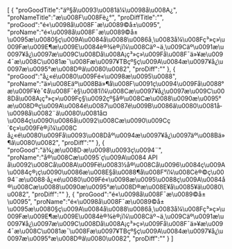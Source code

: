 [
	{
		"proGoodTitle":"äº§å\u0093\u0081ä¼\u0098å\u008A¿",
		"proNameTitle":"æ\u008F\u008Fè¿°",
		"proDiffTitle":"",
		"proGood":"é«\u0098å\u008F¯æ\u0089©å±\u0095",
		"proName":"é«\u0098å\u008F¯æ\u0089©å±\u0095æ\u0080§ç\u009A\u0084å\u0088\u0086å¸\u0083å¼\u008Fç³»ç»\u009Fæ\u009E¶æ\u009E\u0084è®¾è®¡ï¼\u008Cäº¬ä¸\u009Cäº\u0091æ\u0097¥å¿\u0097æ\u009C\u008Då\u008A¡ç³»ç»\u009Få\u008F¯ä»¥æ\u0094¯æ\u008C\u0081æ¯\u008Fæ\u0097¥TBçº§ç\u009A\u0084æ\u0097¥å¿\u0097æ\u0095°æ\u008D®ã\u0080\u0082",
		"proDiff":""
	},
	{
		"proGood":"å¿«é\u0080\u009Fé«\u0098æ\u0095\u0088",
		"proName":"ä»\u008Eäº\u008Bä»¶å\u008F\u0091ç\u0094\u009Få\u0088°æ\u009F¥è¯¢å\u008F¯è§\u0081ï¼\u008Cæ\u0097¥å¿\u0097æ\u009C\u008Då\u008A¡ç³»ç»\u009Fç§\u0092çº§å®\u008Cæ\u0088\u0090æ\u0095°æ\u008D®ç\u009A\u0084é\u0087\u0087é\u009B\u0086ã\u0080\u0081å­\u0098å\u0082¨ã\u0080\u0081å¤\u0084ç\u0090\u0086å\u0092\u008Cæ\u0090\u009Cç´¢ç»\u009Fè®¡ï¼\u008C å¿«é\u0080\u009Få\u0093\u008Dåº\u0094æ\u0097¥å¿\u0097äº\u008Bä»¶ã\u0080\u0082",
		"proDiff":""
	},
	{
		"proGood":"ä¾¿æ\u008D·æ\u0098\u0093ç\u0094¨",
		"proName":"å®\u008Cæ\u0095´ç\u009A\u0084 API å\u0092\u008Cå\u008A\u009Fè\u0083½å®\u008Cå\u0096\u0084ç\u009A\u0084ç®¡ç\u0090\u0086æ\u008E§å\u0088¶å\u008F°ï¼\u008Cè®©ç\u0094¨æ\u0088·å¿«é\u0080\u009Fé«\u0098æ\u0095\u0088ç\u009A\u0084å®\u008Cæ\u0088\u0090æ\u0095°æ\u008D®æ\u008E¥å\u0085¥ã\u0080\u0082",
		"proDiff":""
	},
	{
		"proGood":"é«\u0098å\u008F¯æ\u0089©å±\u0095",
		"proName":"é«\u0098å\u008F¯æ\u0089©å±\u0095æ\u0080§ç\u009A\u0084å\u0088\u0086å¸\u0083å¼\u008Fç³»ç»\u009Fæ\u009E¶æ\u009E\u0084è®¾è®¡ï¼\u008Cäº¬ä¸\u009Cäº\u0091æ\u0097¥å¿\u0097æ\u009C\u008Då\u008A¡ç³»ç»\u009Få\u008F¯ä»¥æ\u0094¯æ\u008C\u0081æ¯\u008Fæ\u0097¥TBçº§ç\u009A\u0084æ\u0097¥å¿\u0097æ\u0095°æ\u008D®ã\u0080\u0082",
		"proDiff":""
	}
]